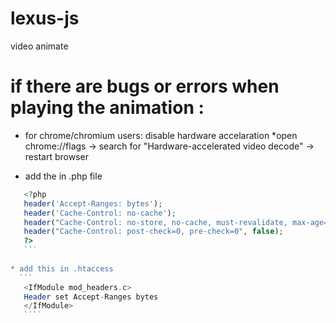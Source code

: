 # lexus-js
video animate


# if there are bugs or errors when playing the animation :
  * for chrome/chromium users: disable hardware accelaration
      *open chrome://flags -> search for "Hardware-accelerated video decode" -> restart browser
      
  * add the in .php file
   ```php
      <?php
      header('Accept-Ranges: bytes');
      header('Cache-Control: no-cache');
      header("Cache-Control: no-store, no-cache, must-revalidate, max-age=0");
      header("Cache-Control: post-check=0, pre-check=0", false);
      ?>
      ```
      
  * add this in .htaccess
     ```
      <IfModule mod_headers.c> 
      Header set Accept-Ranges bytes 
      </IfModule> 
      ````
